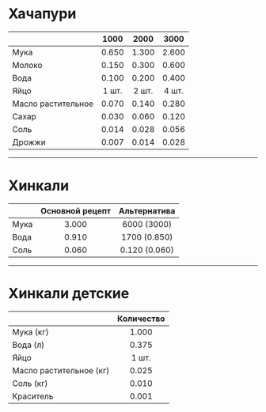 # Хачапури
|                    | 1000  | 2000  | 3000  |
| ------------------ |:-----:|:-----:|:-----:|
| Мука               | 0.650 | 1.300 | 2.600 |
| Молоко             | 0.150 | 0.300 | 0.600 |
| Вода               | 0.100 | 0.200 | 0.400 |
| Яйцо               | 1 шт. | 2 шт. | 4 шт. |
| Масло растительное | 0.070 | 0.140 | 0.280 |
| Сахар              | 0.030 | 0.060 | 0.120 |
| Соль               | 0.014 | 0.028 | 0.056 |
| Дрожжи             | 0.007 | 0.014 | 0.028 |

---

# Хинкали
|      | Основной рецепт | Альтернатива  |
| ---- |:---------------:|:-------------:|
| Мука |      3.000      |  6000 (3000)  |
| Вода |      0.910      | 1700 (0.850)  |
| Соль |      0.060      | 0.120 (0.060) |

---

# Хинкали детские
|                         | Количество |
| ----------------------- |:----------:|
| Мука (кг)               |   1.000    |
| Вода (л)                |   0.375    |
| Яйцо                    |   1 шт.    |
| Масло растительное (кг) |   0.025    |
| Соль (кг)               |   0.010    |
| Краситель               |   0.001    |
